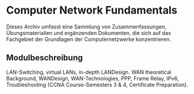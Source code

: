 # Computer Network Fundamentals

Dieses Archiv umfasst eine Sammlung von Zusammenfassungen, Übungsmaterialien und ergänzenden Dokumenten, die sich auf
das Fachgebiet der Grundlagen der Computernetzwerke konzentrieren.

## Modulbeschreibung

LAN-Switching, virtual LANs, in-depth LANDesign. WAN theoretical Background, WANDesign, WAN-Technologies, PPP, Frame
Relay, IPv6, Troubleshooting (CCNA Course-Semesters 3 & 4, Certificate Preparation).